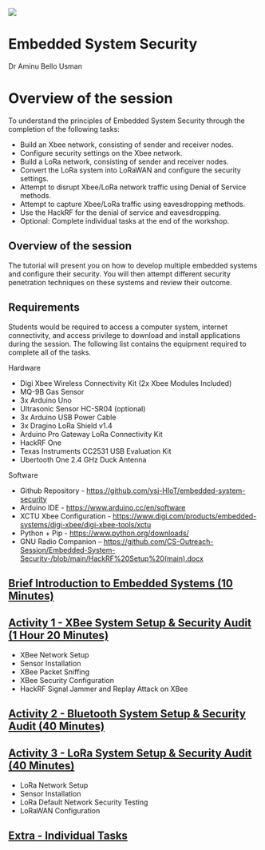 ![](https://github.com/CS-Outreach-Session/Embedded-System-Security-/blob/main/Images/ysj_HIoT.png)
# Embedded System Security

Dr Aminu Bello Usman

# Overview of the session

To understand the principles of Embedded System Security through the completion of the following tasks:

*	Build an Xbee network, consisting of sender and receiver nodes.
*	Configure security settings on the Xbee network.
*	Build a LoRa network, consisting of sender and receiver nodes.
*	Convert the LoRa system into LoRaWAN and configure the security settings.
*	Attempt to disrupt Xbee/LoRa network traffic using Denial of Service methods.
*	Attempt to capture Xbee/LoRa traffic using eavesdropping methods.
*	Use the HackRF for the denial of service and eavesdropping.
*	Optional: Complete individual tasks at the end of the workshop.

## Overview of the session 
The tutorial will present you on how to develop multiple embedded systems and configure their security. You will then attempt different security penetration techniques on these systems and review their outcome.

## Requirements 

Students would be required to access a computer system, internet connectivity, and access privilege to download and install applications during the session. The following list contains the equipment required to complete all of the tasks.

Hardware
*	Digi Xbee Wireless Connectivity Kit (2x Xbee Modules Included)
*	MQ-9B Gas Sensor
*	3x Arduino Uno
*	Ultrasonic Sensor HC-SR04 (optional)
*	3x Arduino USB Power Cable
*	3x Dragino LoRa Shield v1.4
*	Arduino Pro Gateway LoRa Connectivity Kit
*	HackRF One
*	Texas Instruments CC2531 USB Evaluation Kit
*	Ubertooth One 2.4 GHz Duck Antenna

Software
*	Github Repository - https://github.com/ysj-HIoT/embedded-system-security
*	Arduino IDE - https://www.arduino.cc/en/software
*	XCTU Xbee Configuration - https://www.digi.com/products/embedded-systems/digi-xbee/digi-xbee-tools/xctu
*	Python + Pip - https://www.python.org/downloads/
*	GNU Radio Companion – https://github.com/CS-Outreach-Session/Embedded-System-Security-/blob/main/HackRF%20Setup%20(main).docx

## [Brief Introduction to Embedded Systems (10 Minutes)](https://github.com/CS-Outreach-Session/Embedded-System-Security-/tree/main/Embedded-System-Intro)
 
## [Activity 1 - XBee System Setup & Security Audit (1 Hour 20 Minutes)](https://github.com/CS-Outreach-Session/Embedded-System-Security-/tree/main/XBee%20System%20Setup%20%26%20Security%20Audit)
* XBee Network Setup
* Sensor Installation
* XBee Packet Sniffing
* XBee Security Configuration
* HackRF Signal Jammer and Replay Attack on XBee


## [Activity 2 - Bluetooth System Setup & Security Audit (40 Minutes)]()

## [Activity 3 - LoRa System Setup & Security Audit (40 Minutes)](https://github.com/CS-Outreach-Session/Embedded-System-Security-/tree/main/LoRa%20System%20Setup%20&%20Security%20Audit)
* LoRa Network Setup
* Sensor Installation
* LoRa Default Network Security Testing
* LoRaWAN Configuration

## [Extra - Individual Tasks](https://github.com/CS-Outreach-Session/Network-Security-/tree/main/extra)

